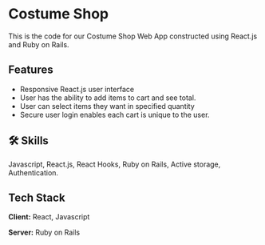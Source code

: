 
# Costume Shop


This is the code for our Costume Shop Web App constructed using React.js and Ruby on Rails.
## Features

- Responsive React.js user interface 
- User has the ability to add items to cart and see total.
- User can select items they want in specified quantity 
- Secure user login enables each cart is unique to the user.



## 🛠 Skills
Javascript, React.js, React Hooks, Ruby on Rails, Active storage, Authentication.


## Tech Stack

**Client:** React, Javascript

**Server:** Ruby on Rails 

